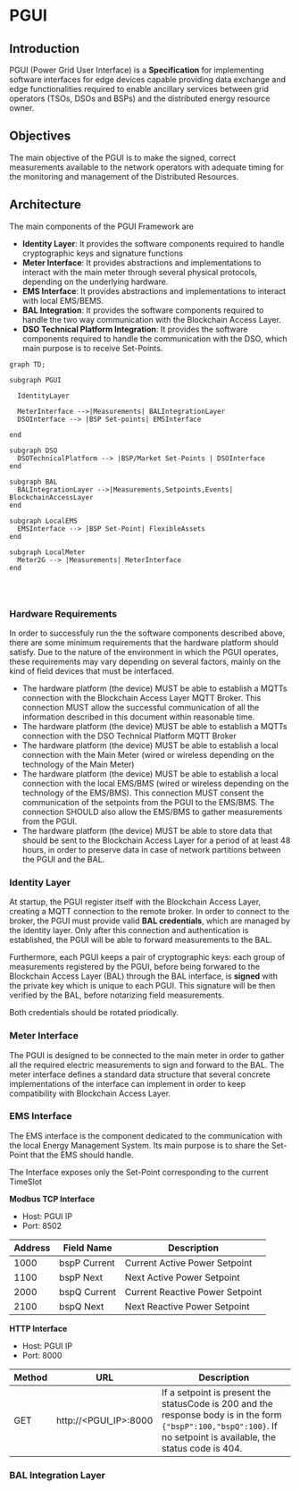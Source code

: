# PGUI

## Introduction
PGUI (Power Grid User Interface) is a **Specification** for implementing software interfaces for edge devices capable providing data exchange and edge functionalities required to enable ancillary services between grid operators (TSOs, DSOs and BSPs) and the distributed energy resource owner.


## Objectives
The main objective of the PGUI is to make the signed, correct measurements available to the network operators with adequate timing for the monitoring and management of the Distributed Resources.


## Architecture
The main components of the PGUI Framework are

- **Identity Layer**: It provides the software components required to handle cryptographic keys and signature functions
- **Meter Interface**: It provides abstractions and implementations to interact with the main meter through several physical protocols, depending on the underlying hardware.
- **EMS Interface**: It provides abstractions and implementations to interact with local EMS/BEMS.
- **BAL Integration**: It provides the software components required to handle the two way communication with the Blockchain Access Layer.
- **DSO Technical Platform Integration**: It provides the software components required to handle the communication with the DSO, which main purpose is to receive Set-Points.


```mermaid
graph TD;

subgraph PGUI
  
  IdentityLayer 
  
  MeterInterface -->|Measurements| BALIntegrationLayer
  DSOInterface --> |BSP Set-points| EMSInterface
  
end

subgraph DSO
  DSOTechnicalPlatform --> |BSP/Market Set-Points | DSOInterface
end

subgraph BAL
  BALIntegrationLayer -->|Measurements,Setpoints,Events| BlockchainAccessLayer
end

subgraph LocalEMS
  EMSInterface --> |BSP Set-Point| FlexibleAssets
end

subgraph LocalMeter
  Meter2G --> |Measurements| MeterInterface
end




```
### Hardware Requirements

In order to successfuly run the the software components described above, there are some minimum requirements that the hardware platform should satisfy. Due to the nature of the environment in which the PGUI operates, these requirements may vary depending on several factors, mainly on the kind of field devices that must be interfaced.

- The hardware platform (the device) MUST be able to establish a MQTTs connection with the Blockchain Access Layer MQTT Broker. This connection MUST allow the successful communication of all the information described in this document within reasonable time.
- The hardware platform (the device) MUST be able to establish a MQTTs connection with the DSO Technical Platform MQTT Broker
- The hardware platform (the device) MUST be able to establish a local connection with the Main Meter (wired or wireless depending on the technology of the Main Meter)
- The hardware platform (the device) MUST be able to establish a local connection with the local EMS/BMS (wired or wireless depending on the technology of the EMS/BMS). This connection MUST consent the communication of the setpoints from the PGUI to the EMS/BMS. The connection SHOULD also allow the EMS/BMS to gather measurements from the PGUI.
- The hardware platform (the device) MUST be able to store data that should be sent to the Blockchain Access Layer for a period of at least 48 hours, in order to preserve data in case of network partitions between the PGUI and the BAL.

### Identity Layer

At startup, the PGUI register itself with the Blockchain Access Layer, creating a MQTT connection to the remote broker. In order to connect to the broker, the PGUI must provide valid **BAL credentials**, which are managed by the identity layer. Only after this connection and authentication is established, the PGUI will be able to forward measurements to the BAL.

Furthermore, each PGUI keeps a pair of cryptographic keys: each group of measurements registered by the PGUI, before being forwared to the Blockchain Access Layer (BAL) through the BAL interface, is **signed** with the private key which is unique to each PGUI. This signature will be then verified by the BAL, before notarizing field measurements.

Both credentials should be rotated priodically.

### Meter Interface

The PGUI is designed to be connected to the main meter in order to gather all the required electric measurements to sign and forward to the BAL. The meter interface defines a standard data structure that several concrete implementations of the interface can implement in order to keep compatibility with Blockchain Access Layer.


### EMS Interface

The EMS interface is the component dedicated to the communication with the local Energy Management System. Its main purpose is to share the Set-Point that the EMS should handle.

The Interface exposes only the Set-Point corresponding to the current TimeSlot 

**Modbus TCP Interface**

- Host: PGUI IP
- Port: 8502

| Address | Field Name | Description |
| ----- | ----- | -------- |
| 1000 | bspP Current   | Current Active Power Setpoint |
| 1100 | bspP Next   | Next Active Power Setpoint |
| 2000 | bspQ Current  | Current Reactive Power Setpoint |
| 2100 | bspQ Next   | Next Reactive Power Setpoint |

**HTTP Interface**

- Host: PGUI IP
- Port: 8000

| Method | URL | Description |
| ----- | ----- | -------- |
| GET | http://<PGUI_IP>:8000   | If a setpoint is present the statusCode is 200 and the response body is in the form `{"bspP":100,"bspQ":100}`. If no setpoint is available, the status code is 404. |
  

### BAL Integration Layer

